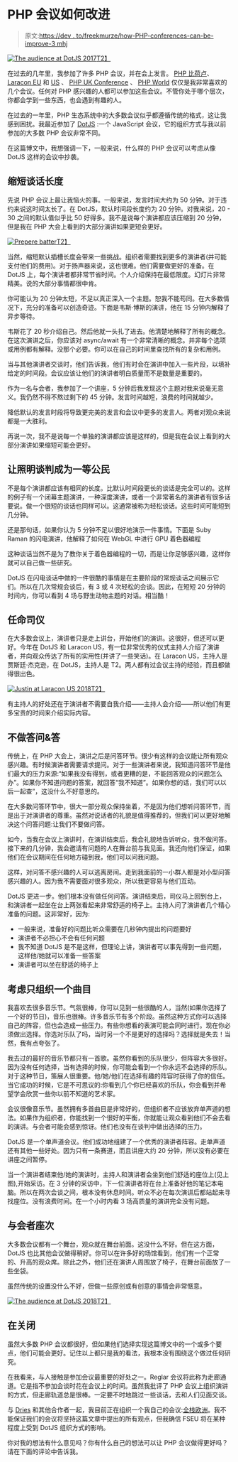 # PHP 会议如何改进

> 原文:[https://dev . to/freekmurze/how-PHP-conferences-can-be-improve-3 mhj](https://dev.to/freekmurze/how-php-conferences-can-be-improved-3mhj)

[![The audience at DotJS 2017](../Images/ba016b22b28576b18c4b13647e1697d8.png)T2】](https://res.cloudinary.com/practicaldev/image/fetch/s--yLQAI0KS--/c_limit%2Cf_auto%2Cfl_progressive%2Cq_auto%2Cw_880/https://freek.dev/uploads/media/conferences/dotjs.png)

在过去的几年里，我参加了许多 PHP 会议，并在会上发言。 [PHP 比荷卢](https://conference.phpbenelux.eu)、 [Laracon EU](https://laracon.eu) 和 [US](http://laracon.us) 、 [PHP UK Conference](https://www.phpconference.co.uk) 、 [PHP World](https://world.phparch.com/) 仅仅是我非常喜欢的几个会议。任何对 PHP 感兴趣的人都可以参加这些会议。不管你处于哪个层次，你都会学到一些东西，也会遇到有趣的人。

在过去的一年里，PHP 生态系统中的大多数会议似乎都遵循传统的格式，这让我感到困扰。我最近参加了 [DotJS](https://www.dotjs.io/) :一个 JavaScript 会议，它的组织方式与我以前参加的大多数 PHP 会议非常不同。

在这篇博文中，我想强调一下，一般来说，什么样的 PHP 会议可以考虑从像 DotJS 这样的会议中抄袭。

## [](#shorten-the-talk-length)缩短谈话长度

先说 PHP 会议上最让我恼火的事。一般来说，发言时间大约为 50 分钟。对于违约来说这时间太长了。在 DotJS，默认时间段长度约为 20 分钟。对我来说，20 - 30 之间的默认值似乎比 50 好得多。我不是说每个演讲都应该压缩到 20 分钟，但是我在 PHP 大会上看到的大部分演讲如果更短会更好。

[![Prepere batter](../Images/4930422bddbaf7aaecf6a1210ce4403a.png)T2】](https://res.cloudinary.com/practicaldev/image/fetch/s--OZEYulbn--/c_limit%2Cf_auto%2Cfl_progressive%2Cq_auto%2Cw_880/https://freek.dev/uploads/media/conferences/batman.jpg)

当然，缩短默认插槽长度会带来一些挑战。组织者需要找到更多的演讲者(并可能支付他们的费用)。对于扬声器来说，这也很难。他们需要做更好的准备。在 DotJS 上，每个演讲者都非常节省时间。个人介绍保持在最低限度。幻灯片非常精美。说的大部分事情都很中肯。

你可能认为 20 分钟太短，不足以真正深入一个主题。恕我不能苟同。在大多数情况下，充分的准备可以创造奇迹。下面是韦斯·博斯的演讲，他在 15 分钟内解释了异步等待。

韦斯花了 20 秒介绍自己。然后他就一头扎了进去。他清楚地解释了所有的概念。在这次演讲之后，你应该对 async/await 有一个非常清晰的概念。并非每个选项或用例都有解释。没那个必要。你可以在自己的时间里查找所有的复杂和用例。

当与其他演讲者交谈时，他们告诉我，他们有时会在演讲中加入一些片段，以填补给定的时间段。会议应该让他们的演讲者明白质量而不是数量是重要的。

作为一名与会者，我参加了一个讲座，5 分钟后我发现这个主题对我来说毫无意义。我仍然不得不熬过剩下的 45 分钟。发言时间越短，浪费的时间就越少。

降低默认的发言时段将导致更完美的发言和会议中更多的发言人。两者对观众来说都是一大胜利。

再说一次，我不是说每一个单独的演讲都应该是这样的，但是我在会议上看到的大部分演讲如果缩短可能会更好。

## [](#make-lighting-talks-a-firstclass-citizen)让照明谈判成为一等公民

不是每个演讲都应该有相同的长度。比默认时间段更长的谈话是完全可以的。这样的例子有一个闭幕主题演讲，一种深度演讲，或者一个非常著名的演讲者有很多话要说。做一个很短的谈话也同样可以。这通常被称为轻松谈话。这些时间可能短到几分钟。

还是那句话，如果你认为 5 分钟不足以很好地演示一件事情。下面是 Suby Raman 的闪电演讲，他解释了如何在 WebGL 中进行 GPU 着色器编程

这种谈话当然不是为了教你关于着色器编程的一切，而是让你足够感兴趣，这样你就可以自己做一些研究。

DotJS 在闪电谈话中做的一件很酷的事情是在主要阶段的常规谈话之间展示它们。所以在几次常规会谈后，有 3 或 4 次轻松的会谈。因此，在短短 20 分钟的时间内，你可以看到 4 场与野生动物主题的对话。相当酷！

## [](#appoint-a-master-of-ceremony)任命司仪

在大多数会议上，演讲者只是走上讲台，开始他们的演讲。这很好，但还可以更好。今年在 DotJS 和 Laracon US，有一位非常优秀的仪式主持人介绍了演讲者，并向观众传达了所有的实用性(并讲了一些笑话)。在 Laracon US，主持人是贾斯廷·杰克逊，在 DotJS，主持人是 T2。两人都有过会议主持的经验，而且都做得很出色。

[![Justin at Laracon US 2018](../Images/64de37c556c67d83cad09b024aef3b1a.png)T2】](https://res.cloudinary.com/practicaldev/image/fetch/s--XExHtkB0--/c_limit%2Cf_auto%2Cfl_progressive%2Cq_auto%2Cw_880/https://freek.dev/uploads/media/conferences/justin.jpg)

有主持人的好处还在于演讲者不需要自我介绍——主持人会介绍——所以他们有更多宝贵的时间来介绍实际内容。

## [](#dont-do-a-qampa)不做答问&答

传统上，在 PHP 大会上，演讲之后是问答环节。很少有这样的会议能让所有观众感兴趣。有时候演讲者需要请求提问。对于一些演讲者来说，我知道问答环节是他们最大的压力来源:“如果我没有得到，或者更糟的是，不能回答观众的问题怎么办”。如果你不知道问题的答案，就回答“我不知道”。如果你想的话，我们可以以后一起查”，这没什么不好意思的。

在大多数问答环节中，很大一部分观众保持坐着，不是因为他们想听问答环节，而是出于对演讲者的尊重。虽然对说话者的礼貌是值得推荐的，但我们可以更好地解决这个问答问题:让我们不要做问答。

如今，当我在会议上演讲时，在演讲结束后，我会礼貌地告诉听众，我不做问答。接下来的几分钟，我会邀请有问题的人在舞台前与我见面。我还向他们保证，如果他们在会议期间在任何地方碰到我，他们可以问我问题。

这样，对问答不感兴趣的人可以逃离房间。走到我面前的一小群人都是对小型问答感兴趣的人。因为我不需要面对很多观众，所以我更容易与他们互动。

DotJS 更进一步。他们根本没有做任何问答。演讲结束后，司仪马上回到台上，和演讲者一起坐在台上两张看起来非常舒适的椅子上。主持人问了演讲者几个精心准备的问题。这非常好，因为:

*   一般来说，准备好的问题比听众需要在几秒钟内提出的问题要好
*   演讲者不必担心不会有任何问题
*   我不知道 DotJS 是不是这样，但理论上讲，演讲者可以事先得到一些问题，这样他/她就可以准备一些答案
*   演讲者可以坐在舒适的椅子上

## [](#consider-organizing-only-one-track)考虑只组织一个曲目

我喜欢去很多音乐节。气氛很棒，你可以见到一些很酷的人，当然(如果你选择了一个好的节日)，音乐也很棒。许多音乐节有多个阶段。虽然这种方式你可以选择自己的阵容，但也会造成一些压力。有些你想看的表演可能会同时进行。现在你必须做出选择。你选对乐队了吗，当时另一个不是更好的选择吗？选择就是失去！当然，我有点夸张了。

我去过的最好的音乐节都只有一首歌。虽然你看到的乐队很少，但阵容大多很好。因为没有任何选择，当有选择的时候，你可能会看到一个你永远不会选择的乐队。对于这种节日，策展人很重要。他/她/他们在选择有趣的阵容时获得了你的信任。当它成功的时候，它是不可思议的:你看到几个你已经喜欢的乐队，你会看到并希望学会欣赏一些你以前不知道的艺术家。

会议很像音乐节。虽然拥有多首曲目是非常好的，但组织者不应该放弃单声道的想法。如果作为组织者，你能找到一个很好的平衡，你就能让观众看到他们不会去看的演讲。与会者可能会感到惊讶。他们也没有在谈判中做出选择的压力。

DotJS 是一个单声道会议。他们成功地组建了一个优秀的演讲者阵容。走单声道还有其他一些好处。因为只有一条赛道，而且讲座大约 20 分钟，所以没有必要在讲座之间暂停。

当一个演讲者结束他/她的演讲时，主持人和演讲者会坐到他们舒适的座位上(见上图),开始采访。在 3 分钟的采访中，下一位演讲者将在台上准备好他的笔记本电脑。所以在两次会谈之间，根本没有休息时间。听众不必在每次演讲后都站起来寻找座位。没有浪费时间。在一个小时内看 3 场高质量的演讲完全没有问题。

## [](#attendee-seating)与会者座次

大多数会议都有一个舞台，观众就在舞台前面。这没什么不好。但在这方面，DotJS 也比其他会议做得稍好。你可以在许多好的场馆看到，他们有一个正常的、升高的观众席。除此之外，他们还在演讲人周围放了椅子，在舞台前面放了一些坐袋。

虽然传统的设置没什么不好，但做一些原创或有创意的事情会非常惬意。

[![The audience at DotJS 2018](../Images/cb330fcbc84b15fe39c6bc036b6c9277.png)T2】](https://res.cloudinary.com/practicaldev/image/fetch/s--MPk5onXd--/c_limit%2Cf_auto%2Cfl_progressive%2Cq_auto%2Cw_880/https://freek.dev/uploads/media/conferences/dotjs2.jpg)

## [](#in-closing)在关闭

虽然大多数 PHP 会议都很好，但如果他们选择实现这篇博文中的一个或多个要点，他们可能会更好。记住以上都只是我的看法，我根本没有围绕这个做过任何研究。

在我看来，与人接触是参加会议最重要的好处之一。Reglar 会议将此称为走廊通道。它是指不参加会谈时花在会议上的时间。虽然我批评了 PHP 会议上组织演讲的方式，但走廊轨道总是很棒。一定要不时地跳过一些谈话，去和人们见面交谈。

与 [Dries](https://twitter.com/driesvints) 和其他合作者一起，我目前正在组织一个我自己的会议:[全栈欧洲](https://fullstackeurope.com/)。我不能保证我们的会议将坚持这篇文章中提出的所有观点，但我确信 FSEU 将在某种程度上受到 DotJS 组织方式的影响。

你对我的想法有什么意见吗？你有什么自己的想法可以让 PHP 会议做得更好吗？请在下面的评论中告诉我。